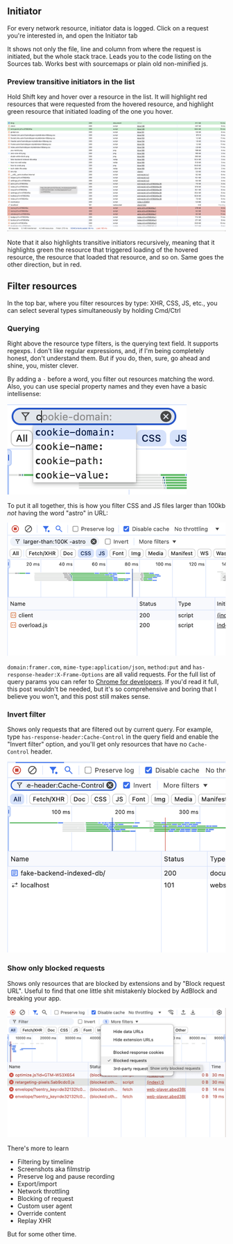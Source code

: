 ## Initiator

For every network resource, initiator data is logged. Click on a request you're interested in, and open the Initiator tab

It shows not only the file, line and column from where the request is initiated, but the whole stack trace. Leads you to the code listing on the Sources tab. Works best with sourcemaps or plain old non-minified js.

### Preview transitive initiators in the list

Hold Shift key and hover over a resource in the list. It will highlight red resources that were requested from the hovered resource, and highlight green resource that initiated loading of the one you hover.

![initiator-highlight.png](../../blog-images/debug-network/initiator-highlight.png)

Note that it also highlights transitive initiators recursively, meaning that it highlights green the resource that triggered loading of the hovered resource, the resource that loaded that resource, and so on. Same goes the other direction, but in red.

## Filter resources

In the top bar, where you filter resources by type: XHR, CSS, JS, etc., you can select several types simultaneously by holding Cmd/Ctrl

### Querying

Right above the resource type filters, is the querying text field. It supports regexps. I don't like regular expressions, and, if I'm being completely honest, don't understand them. But if you do, then, sure, go ahead and shine, you, mister clever.

By adding a `-` before a word, you filter out resources matching the word. Also, you can use special property names and they even have a basic intellisense:

![filter-query-autocomplete.png](../../blog-images/debug-network/filter-query-autocomplete.png)

To put it all together, this is how you filter CSS and JS files larger than 100kb _not_ having the word "astro" in URL:

![filter-query.png](../../blog-images/debug-network/filter-query.png)

`domain:framer.com`, `mime-type:application/json`, `method:put` and `has-response-header:X-Frame-Options` are all valid requests. For the full list of query params you can refer to [Chrome for developers](https://developer.chrome.com/docs/devtools/network/reference#filter-by-property). If you'd read it full, this post wouldn't be needed, but it's so comprehensive and boring that I believe you won't, and this post still makes sense.

### Invert filter

Shows only requests that are filtered out by current query. For example, type `has-response-header:Cache-Control` in the query field and enable the "Invert filter" option, and you'll get only resources that have no `Cache-Control` header.

![Invert filter: see only resources without cache-control header](../../blog-images/debug-network/filter-invert.png)

### Show only blocked requests

Shows only resources that are blocked by extensions and by "Block request URL". Useful to find that one little shit mistakenly blocked by AdBlock and breaking your app.

![filter-blocked.png](../../blog-images/debug-network/filter-blocked.png)

There's more to learn

- Filtering by timeline
- Screenshots aka filmstrip
- Preserve log and pause recording
- Export/import
- Network throttling
- Blocking of request
- Custom user agent
- Override content
- Replay XHR

But for some other time.